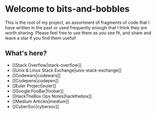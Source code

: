 
# Welcome to bits-and-bobbles

This is the root of my project, an assortment of fragments of code that I have written in the past or used frequently enough that I think they are worth sharing. Please feel free to use them as you see fit, and share and leave a star if you find them useful!

## What's here?

- [[Stack Overflow|stack-overflow]]
- [[Unix & Linux Stack Exchange|unix-stack-exchange]]
- [[Codewars|codewars]]
- [[Codepens|codepen]]
- [[Euler Project|euler]]
- [[Google FooBar|foobar]]
- [[HackTheBox Ops Notes|hackthebox]]
- [[Medium Articles|medium]]
- [[CyberSoc|cybersoc]]
